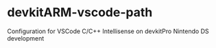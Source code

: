 # devkitARM-vscode-path
Configuration for VSCode C/C++ Intellisense on devkitPro Nintendo DS development

